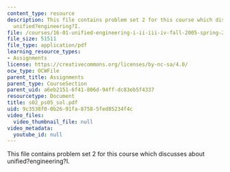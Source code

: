 ```yaml
---
content_type: resource
description: This file contains problem set 2 for this course which discusses about
  unified?engineering?I.
file: /courses/16-01-unified-engineering-i-ii-iii-iv-fall-2005-spring-2006/9c3538f00b2691fa87585fed85234f4c_s02_ps05_sol.pdf
file_size: 51511
file_type: application/pdf
learning_resource_types:
- Assignments
license: https://creativecommons.org/licenses/by-nc-sa/4.0/
ocw_type: OCWFile
parent_title: Assignments
parent_type: CourseSection
parent_uid: a6eb2151-6f41-806d-94ff-dc83eb5f4337
resourcetype: Document
title: s02_ps05_sol.pdf
uid: 9c3538f0-0b26-91fa-8758-5fed85234f4c
video_files:
  video_thumbnail_file: null
video_metadata:
  youtube_id: null
---
```

This file contains problem set 2 for this course which discusses about unified?engineering?I.